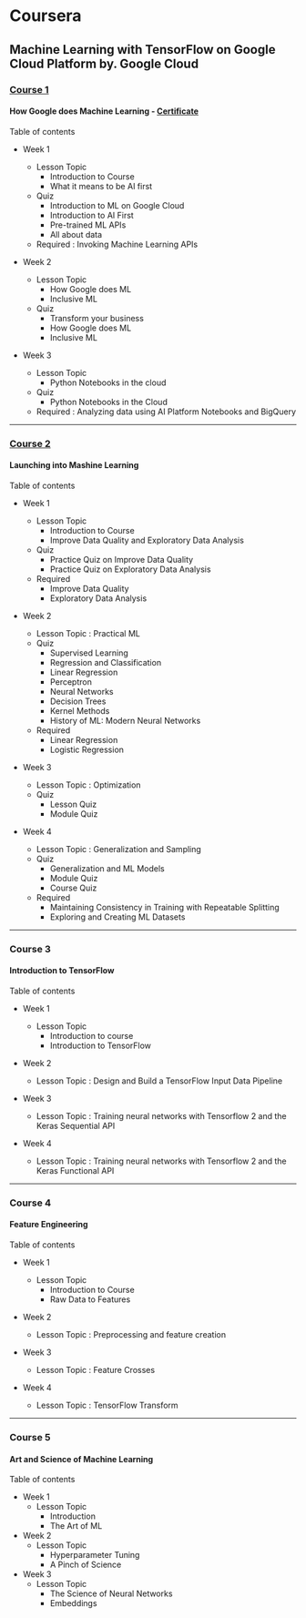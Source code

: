 # Coursera 
## Machine Learning with TensorFlow on Google Cloud Platform by. Google Cloud

### [Course 1](https://github.com/CATERINA-SEUL/ML_GCP/tree/main/Course1)

#### How Google does Machine Learning - [Certificate](https://www.coursera.org/account/accomplishments/verify/BGXNE6FJZPUT)

Table of contents

- Week 1
   - Lesson Topic
      - Introduction to Course
      - What it means to be AI first
   - Quiz
      - Introduction to ML on Google Cloud
      - Introduction to AI First
      - Pre-trained ML APIs
      - All about data
   - Required : Invoking Machine Learning APIs

- Week 2
   - Lesson Topic
      - How Google does ML
      - Inclusive ML
   - Quiz
      - Transform your business
      - How Google does ML
      - Inclusive ML

- Week 3
   - Lesson Topic
      - Python Notebooks in the cloud
   - Quiz
      - Python Notebooks in the Cloud
   - Required : Analyzing data using AI Platform Notebooks and BigQuery
   
----

### [Course 2](https://github.com/CATERINA-SEUL/ML_GCP/tree/main/Course2)

#### Launching into Mashine Learning

Table of contents

- Week 1
   - Lesson Topic 
      - Introduction to Course
      - Improve Data Quality and Exploratory Data Analysis
   - Quiz
      - Practice Quiz on Improve Data Quality
      - Practice Quiz on Exploratory Data Analysis
   - Required 
      - Improve Data Quality
      - Exploratory Data Analysis

- Week 2
   - Lesson Topic : Practical ML
   - Quiz
      - Supervised Learning
      - Regression and Classification
      - Linear Regression
      - Perceptron
      - Neural Networks
      - Decision Trees
      - Kernel Methods
      - History of ML: Modern Neural Networks
   - Required
      - Linear Regression
      - Logistic Regression

- Week 3
   - Lesson Topic : Optimization
   - Quiz
      - Lesson Quiz
      - Module Quiz

- Week 4
   - Lesson Topic : Generalization and Sampling
   - Quiz
      - Generalization and ML Models
      - Module Quiz
      - Course Quiz
   - Required 
      - Maintaining Consistency in Training with Repeatable Splitting
      - Exploring and Creating ML Datasets
----

### Course 3

#### Introduction to TensorFlow

Table of contents

- Week 1
   - Lesson Topic 
      - Introduction to course
      - Introduction to TensorFlow

- Week 2
   - Lesson Topic : Design and Build a TensorFlow Input Data Pipeline

- Week 3
   - Lesson Topic : Training neural networks with Tensorflow 2 and the Keras Sequential API

- Week 4
   - Lesson Topic : Training neural networks with Tensorflow 2 and the Keras Functional API

---

### Course 4

#### Feature Engineering

Table of contents

- Week 1
   - Lesson Topic 
      - Introduction to Course
      - Raw Data to Features

- Week 2
   - Lesson Topic : Preprocessing and feature creation
   
- Week 3
   - Lesson Topic : Feature Crosses

- Week 4
   - Lesson Topic : TensorFlow Transform

---

### Course 5

#### Art and Science of Machine Learning

Table of contents

- Week 1
   - Lesson Topic
      - Introduction
      - The Art of ML
- Week 2
   - Lesson Topic
      - Hyperparameter Tuning
      - A Pinch of Science
- Week 3
   - Lesson Topic 
      - The Science of Neural Networks
      - Embeddings